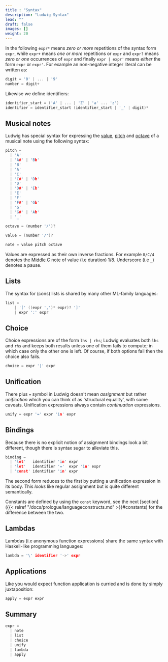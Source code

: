 ```yaml
---
title : "Syntax"
description: "Ludwig Syntax"
lead: ""
draft: false
images: []
weight: 20
---
```


In the following `expr*` means _zero or more_ repetitions of the syntax form
`expr`, while `expr+` means _one or more_ repetitions or `expr` and `expr?`
means _zero or one_ occurrences of `expr` and finally `expr | expr'` means
_either_ the form `expr` or `expr'`. For example an non-negative integer literal
can be written as:

```h
digit = '0' | ... | '9'
number = digit+
```

Likewise we define identifiers:

```h
identifier_start = ('A' | ... | 'Z' | 'a' ... 'z')
identifier = identifier_start (identifier_start | '_' | digit)*
```

## Musical notes

Ludwig has special syntax for expressing the
[value](https://en.wikipedia.org/wiki/Note_value),
[pitch](https://en.wikipedia.org/wiki/Pitch_(music)) and
[octave](https://en.wikipedia.org/wiki/Octave) of a musical note using the
following syntax:

```h
pitch =
  | 'A'
  | 'A#' | 'Bb'
  | 'B'
  | 'A'
  | 'C'
  | 'C#' | 'Db'
  | 'D'
  | 'D#' | 'Eb'
  | 'E'
  | 'F'
  | 'F#' | 'Gb'
  | 'G'
  | 'G#' | 'Ab'
  | '_'
  
octave = (number '/')?

value = (number '/')?

note = value pitch octave
```

Values are expressed as their own inverse fractions. For example `8/C/4` denotes
the [Middle C](https://en.wikipedia.org/wiki/C_(musical_note)#Middle_C) note of
value (i.e duration) 1/8. Underscore (i.e `_`) denotes a pause.

## Lists

The syntax for (cons) lists is shared by many other ML-family languages:

```h
list = 
    | '[' ((expr ',')* expr)? ']'
    | expr ':' expr
```

## Choice

Choice expressions are of the form `lhs | rhs`; Ludwig evaluates both `lhs` and
`rhs` and keeps both results unless one of them fails to compute; in which case
only the other one is left. Of course, if both options fail then the choice also
fails.

```h
choice = expr '|' expr
```

## Unification

There plus `=` symbol in Ludwig doesn't mean _assignment_ but rather
_unification_ which you can think of as 'structural equality', with some
caveats. Unification expressions always contain _continuation_ expressions.

```h
unify = expr '=' expr 'in' expr
```

## Bindings

Because there is no explicit notion of assignment bindings look a bit different,
though there is syntax sugar to alleviate this.

```h
binding =
  | 'let'   identifier 'in' expr
  | 'let'   identifier '='  expr 'in' expr
  | 'const' identifier 'in' expr
```

The second form reduces to the first by putting a unification expression in its
body. This _looks_ like regular assignment but is quite different semantically.

Constants are defined by using the `const` keyword, see the next [section]({{<
relref "/docs/prologue/languageconstructs.md" >}}#constants) for the difference
between the two.

## Lambdas

Lambdas (i.e anonymous function expressions) share the same syntax with Haskell-like
programming languages:

```h
lambda = '\' identifier '->' expr
```

## Applications

Like you would expect function application is curried and is done by simply
juxtaposition:

```h
apply = expr expr
```

## Summary

```h
expr =
  | note
  | list
  | choice
  | unify
  | lambda
  | apply
```
